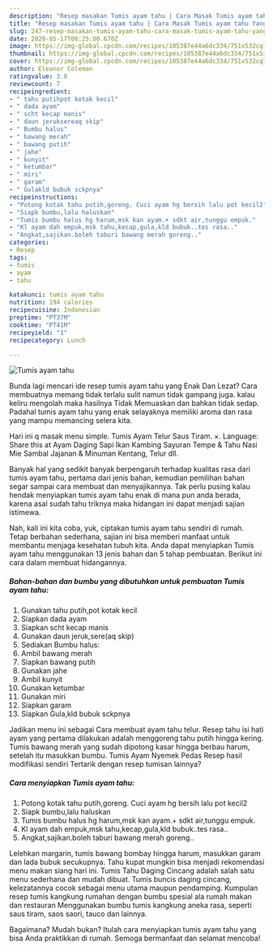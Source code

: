 ```yaml
---
description: "Resep masakan Tumis ayam tahu | Cara Masak Tumis ayam tahu Yang Mudah Dan Praktis"
title: "Resep masakan Tumis ayam tahu | Cara Masak Tumis ayam tahu Yang Mudah Dan Praktis"
slug: 247-resep-masakan-tumis-ayam-tahu-cara-masak-tumis-ayam-tahu-yang-mudah-dan-praktis
date: 2020-05-17T06:25:00.670Z
image: https://img-global.cpcdn.com/recipes/105387e44a6dc334/751x532cq70/tumis-ayam-tahu-foto-resep-utama.jpg
thumbnail: https://img-global.cpcdn.com/recipes/105387e44a6dc334/751x532cq70/tumis-ayam-tahu-foto-resep-utama.jpg
cover: https://img-global.cpcdn.com/recipes/105387e44a6dc334/751x532cq70/tumis-ayam-tahu-foto-resep-utama.jpg
author: Eleanor Coleman
ratingvalue: 3.8
reviewcount: 7
recipeingredient:
- " tahu putihpot kotak kecil"
- " dada ayam"
- " scht kecap manis"
- " daun jeruksereaq skip"
- " Bumbu halus"
- " bawang merah"
- " bawang putih"
- " jahe"
- " kunyit"
- " ketumbar"
- " miri"
- " garam"
- " Gulakld bubuk sckpnya"
recipeinstructions:
- "Potong kotak tahu putih,goreng. Cuci ayam hg bersih lalu pot kecil2"
- "Siapk bumbu,lalu haluskan"
- "Tumis bumbu halus hg harum,msk kan ayam.+ sdkt air,tunggu empuk."
- "Kl ayam dah empuk,msk tahu,kecap,gula,kld bubuk..tes rasa.."
- "Angkat,sajikan.boleh taburi bawang merah goreng.."
categories:
- Resep
tags:
- tumis
- ayam
- tahu

katakunci: tumis ayam tahu 
nutrition: 194 calories
recipecuisine: Indonesian
preptime: "PT37M"
cooktime: "PT41M"
recipeyield: "1"
recipecategory: Lunch

---
```



![Tumis ayam tahu](https://img-global.cpcdn.com/recipes/105387e44a6dc334/751x532cq70/tumis-ayam-tahu-foto-resep-utama.jpg)

Bunda lagi mencari ide resep tumis ayam tahu yang Enak Dan Lezat? Cara membuatnya memang tidak terlalu sulit namun tidak gampang juga. kalau keliru mengolah maka hasilnya Tidak Memuaskan dan bahkan tidak sedap. Padahal tumis ayam tahu yang enak selayaknya memiliki aroma dan rasa yang mampu memancing selera kita.

Hari ini q masak menu simple. Tumis Ayam Telur Saus Tiram. ×. Language: Share this at Ayam Daging Sapi Ikan Kambing Sayuran Tempe &amp; Tahu Nasi Mie Sambal Jajanan &amp; Minuman Kentang, Telur dll.

Banyak hal yang sedikit banyak berpengaruh terhadap kualitas rasa dari tumis ayam tahu, pertama dari jenis bahan, kemudian pemilihan bahan segar sampai cara membuat dan menyajikannya. Tak perlu pusing kalau hendak menyiapkan tumis ayam tahu enak di mana pun anda berada, karena asal sudah tahu triknya maka hidangan ini dapat menjadi sajian istimewa.


Nah, kali ini kita coba, yuk, ciptakan tumis ayam tahu sendiri di rumah. Tetap berbahan sederhana, sajian ini bisa memberi manfaat untuk membantu menjaga kesehatan tubuh kita. Anda dapat menyiapkan Tumis ayam tahu menggunakan 13 jenis bahan dan 5 tahap pembuatan. Berikut ini cara dalam membuat hidangannya.

<!--inarticleads1-->

##### Bahan-bahan dan bumbu yang dibutuhkan untuk pembuatan Tumis ayam tahu:

1. Gunakan  tahu putih,pot kotak kecil
1. Siapkan  dada ayam
1. Siapkan  scht kecap manis
1. Gunakan  daun jeruk,sere(aq skip)
1. Sediakan  Bumbu halus:
1. Ambil  bawang merah
1. Siapkan  bawang putih
1. Gunakan  jahe
1. Ambil  kunyit
1. Gunakan  ketumbar
1. Gunakan  miri
1. Siapkan  garam
1. Siapkan  Gula,kld bubuk sckpnya


Jadikan menu ini sebagai Cara membuat ayam tahu telur. Resep tahu isi hati ayam yang pertama dilakukan adalah menggoreng tahu putih hingga kering. Tumis bawang merah yang sudah dipotong kasar hingga berbau harum, setelah itu masukkan bumbu. Tumis Ayam Nyemek Pedas Resep hasil modifikasi sendiri Tertarik dengan resep tumisan lainnya? 

<!--inarticleads2-->

##### Cara menyiapkan Tumis ayam tahu:

1. Potong kotak tahu putih,goreng. Cuci ayam hg bersih lalu pot kecil2
1. Siapk bumbu,lalu haluskan
1. Tumis bumbu halus hg harum,msk kan ayam.+ sdkt air,tunggu empuk.
1. Kl ayam dah empuk,msk tahu,kecap,gula,kld bubuk..tes rasa..
1. Angkat,sajikan.boleh taburi bawang merah goreng..


Lelehkan margarin, tumis bawang bombay hingga harum, masukkan garam dan lada bubuk secukupnya. Tahu kupat mungkin bisa menjadi rekomendasi menu makan siang hari ini. Tumis Tahu Daging Cincang adalah salah satu menu sederhana dan mudah dibuat. Tumis buncis daging cincang, kelezatannya cocok sebagai menu utama maupun pendamping. Kumpulan resep tumis kangkung rumahan dengan bumbu spesial ala rumah makan dan restauran Menggunakan bumbu tumis kangkung aneka rasa, seperti saus tiram, saos saori, tauco dan lainnya. 

Bagaimana? Mudah bukan? Itulah cara menyiapkan tumis ayam tahu yang bisa Anda praktikkan di rumah. Semoga bermanfaat dan selamat mencoba!
